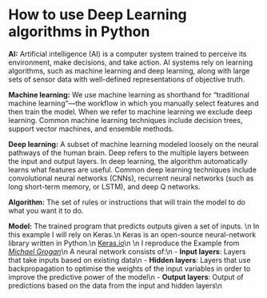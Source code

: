 # How to use Deep Learning algorithms in Python
**AI:** Artificial intelligence (AI) is a computer system trained to perceive its environment, make decisions, and take action. AI systems rely on learning algorithms, such as machine learning and deep learning, along with large sets of sensor data with well-defined representations of objective truth.

**Machine learning:** We use machine learning as shorthand for “traditional machine learning”—the workflow in which you manually select features and then train the model. When we refer to machine learning we exclude deep learning. Common machine learning techniques include decision trees, support vector machines, and ensemble methods.

**Deep learning:** A subset of machine learning modeled loosely on the neural pathways of the human brain. Deep refers to the multiple layers between the input and output layers. In deep learning, the algorithm automatically learns what features are useful. Common deep learning techniques include convolutional neural networks (CNNs), recurrent neural networks (such as long short-term memory, or LSTM), and deep Q networks.

**Algorithm:** The set of rules or instructions that will train the model to do what you want it to do.

**Model:** The trained program that predicts outputs given a set of inputs.
\n
In this example I will rely on Keras.\n
Keras is an open-source neural-network library written in Python.\n
[Keras.io](https://keras.io/)\n
    \n
I reproduce the Example from [*Michael Grogan*](https://datascienceplus.com/keras-regression-based-neural-networks/)\n
A neural network consists of:\n
    - **Input layers**: Layers that take inputs based on existing data\n
    - **Hidden layers**: Layers that use backpropagation to optimise the weights of the input variables in order to improve the predictive power of the model\n
    - **Output layers**: Output of predictions based on the data from the input and hidden layers\n

